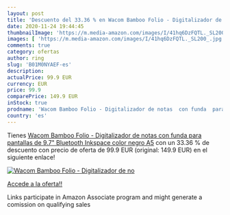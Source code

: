 ```yaml
---
layout: post
title: 'Descuento del 33.36 % en Wacom Bamboo Folio - Digitalizador de no'
date: 2020-11-24 19:44:45
thumbnailImage: 'https://m.media-amazon.com/images/I/41hq6DzFQTL._SL200_.jpg'
images: [ 'https://m.media-amazon.com/images/I/41hq6DzFQTL._SL200_.jpg' ]
comments: true
category: ofertas
author: ring
slug: 'B01M0NYAEF-es'
description:
actualPrice: 99.9 EUR
currency: EUR
price: 99.9
comparePrice: 149.9 EUR
inStock: true
prodname: 'Wacom Bamboo Folio - Digitalizador de notas  con funda  para pantallas de 9.7"  Bluetooth  Inkspace  color negro  A5'
country: 'es'
---
```


Tienes [Wacom Bamboo Folio - Digitalizador de notas  con funda  para pantallas de 9.7"  Bluetooth  Inkspace  color negro  A5](https://www.amazon.es/dp/B01M0NYAEF/?tag=tolees-21) con un 33.36 % de descuento con precio de oferta de 99.9 EUR (original: 149.9 EUR) en el siguiente enlace!

[![Wacom Bamboo Folio - Digitalizador de no](https://m.media-amazon.com/images/I/41hq6DzFQTL._SL200_.jpg)](https://www.amazon.es/dp/B01M0NYAEF/?tag=tolees-21)

[Accede a la oferta!!](https://www.amazon.es/dp/B01M0NYAEF/?tag=tolees-21)

Links participate in Amazon Associate program and might generate a comission on qualifying sales


